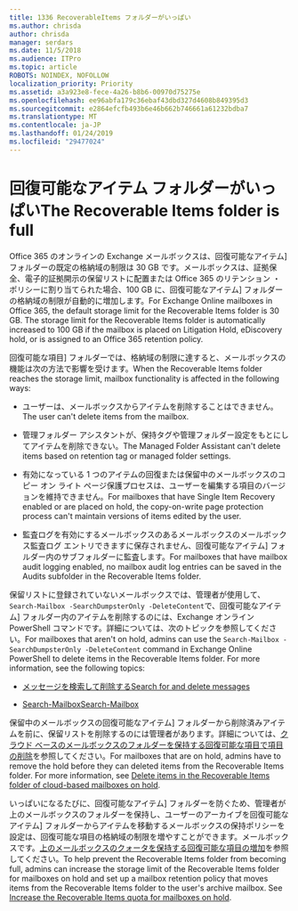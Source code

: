 ```yaml
---
title: 1336 RecoverableItems フォルダーがいっぱい
ms.author: chrisda
author: chrisda
manager: serdars
ms.date: 11/5/2018
ms.audience: ITPro
ms.topic: article
ROBOTS: NOINDEX, NOFOLLOW
localization_priority: Priority
ms.assetid: a3a923e8-fece-4a26-b8b6-00970d75275e
ms.openlocfilehash: ee96abfa179c36ebaf43dbd327d4608b849395d3
ms.sourcegitcommit: e2864efcfb493b6e46b662b746661a61232bdba7
ms.translationtype: MT
ms.contentlocale: ja-JP
ms.lasthandoff: 01/24/2019
ms.locfileid: "29477024"
---
```

# <a name="the-recoverable-items-folder-is-full"></a><span data-ttu-id="eac82-102">回復可能なアイテム フォルダーがいっぱい</span><span class="sxs-lookup"><span data-stu-id="eac82-102">The Recoverable Items folder is full</span></span>

<span data-ttu-id="eac82-p101">Office 365 のオンラインの Exchange メールボックスは、回復可能なアイテム] フォルダーの既定の格納域の制限は 30 GB です。メールボックスは、証拠保全、電子的証拠開示の保留リストに配置または Office 365 のリテンション ・ ポリシーに割り当てられた場合、100 GB に、回復可能なアイテム] フォルダーの格納域の制限が自動的に増加します。</span><span class="sxs-lookup"><span data-stu-id="eac82-p101">For Exchange Online mailboxes in Office 365, the default storage limit for the Recoverable Items folder is 30 GB. The storage limit for the Recoverable Items folder is automatically increased to 100 GB if the mailbox is placed on Litigation Hold, eDiscovery hold, or is assigned to an Office 365 retention policy.</span></span>
  
<span data-ttu-id="eac82-105">回復可能な項目] フォルダーでは、格納域の制限に達すると、メールボックスの機能は次の方法で影響を受けます。</span><span class="sxs-lookup"><span data-stu-id="eac82-105">When the Recoverable Items folder reaches the storage limit, mailbox functionality is affected in the following ways:</span></span>
  
- <span data-ttu-id="eac82-106">ユーザーは、メールボックスからアイテムを削除することはできません。</span><span class="sxs-lookup"><span data-stu-id="eac82-106">The user can't delete items from the mailbox.</span></span>
    
- <span data-ttu-id="eac82-107">管理フォルダー アシスタントが、保持タグや管理フォルダー設定をもとにしてアイテムを削除できない。</span><span class="sxs-lookup"><span data-stu-id="eac82-107">The Managed Folder Assistant can't delete items based on retention tag or managed folder settings.</span></span>
    
- <span data-ttu-id="eac82-108">有効になっている 1 つのアイテムの回復または保留中のメールボックスのコピー オン ライト ページ保護プロセスは、ユーザーを編集する項目のバージョンを維持できません。</span><span class="sxs-lookup"><span data-stu-id="eac82-108">For mailboxes that have Single Item Recovery enabled or are placed on hold, the copy-on-write page protection process can't maintain versions of items edited by the user.</span></span>
    
- <span data-ttu-id="eac82-109">監査ログを有効にするメールボックスのあるメールボックスのメールボックス監査ログ エントリできますに保存されません、回復可能なアイテム] フォルダー内のサブフォルダーに監査します。</span><span class="sxs-lookup"><span data-stu-id="eac82-109">For mailboxes that have mailbox audit logging enabled, no mailbox audit log entries can be saved in the Audits subfolder in the Recoverable Items folder.</span></span>
    
<span data-ttu-id="eac82-p102">保留リストに登録されていないメールボックスでは、管理者が使用して、`Search-Mailbox -SearchDumpsterOnly -DeleteContent`で、回復可能なアイテム] フォルダー内のアイテムを削除するのには、Exchange オンライン PowerShell コマンドです。詳細については、次のトピックを参照してください。</span><span class="sxs-lookup"><span data-stu-id="eac82-p102">For mailboxes that aren't on hold, admins can use the  `Search-Mailbox -SearchDumpsterOnly -DeleteContent` command in Exchange Online PowerShell to delete items in the Recoverable Items folder. For more information, see the following topics:</span></span> 
  
- [<span data-ttu-id="eac82-112">メッセージを検索して削除する</span><span class="sxs-lookup"><span data-stu-id="eac82-112">Search for and delete messages</span></span>](https://docs.microsoft.com/office365/securitycompliance/search-for-and-delete-messagesadmin-help)
    
- [<span data-ttu-id="eac82-113">Search-Mailbox</span><span class="sxs-lookup"><span data-stu-id="eac82-113">Search-Mailbox</span></span>](https://docs.microsoft.com/powershell/module/exchange/mailboxes/Search-Mailbox)
    
<span data-ttu-id="eac82-p103">保留中のメールボックスの回復可能なアイテム] フォルダーから削除済みアイテムを前に、保留リストを削除するのには管理者があります。詳細については、[クラウド ベースのメールボックスのフォルダーを保持する回復可能な項目で項目の削除](https://docs.microsoft.com/en-us/office365/securitycompliance/delete-items-in-the-recoverable-items-folder-of-mailboxes-on-hold)を参照してください。</span><span class="sxs-lookup"><span data-stu-id="eac82-p103">For mailboxes that are on hold, admins have to remove the hold before they can deleted items from the Recoverable Items folder. For more information, see [Delete items in the Recoverable Items folder of cloud-based mailboxes on hold](https://docs.microsoft.com/en-us/office365/securitycompliance/delete-items-in-the-recoverable-items-folder-of-mailboxes-on-hold).</span></span>
  
<span data-ttu-id="eac82-p104">いっぱいになるたびに、回復可能なアイテム] フォルダーを防ぐため、管理者が上のメールボックスのフォルダーを保持し、ユーザーのアーカイブを回復可能なアイテム] フォルダーからアイテムを移動するメールボックスの保持ポリシーを設定は、回復可能な項目の格納域の制限を増やすことができます。メールボックスです。[上のメールボックスのクォータを保持する回復可能な項目の増加](https://docs.microsoft.com/office365/securitycompliance/increase-the-recoverable-quota-for-mailboxes-on-hold)を参照してください。</span><span class="sxs-lookup"><span data-stu-id="eac82-p104">To help prevent the Recoverable Items folder from becoming full, admins can increase the storage limit of the Recoverable Items folder for mailboxes on hold and set up a mailbox retention policy that moves items from the Recoverable Items folder to the user's archive mailbox. See [Increase the Recoverable Items quota for mailboxes on hold](https://docs.microsoft.com/office365/securitycompliance/increase-the-recoverable-quota-for-mailboxes-on-hold).</span></span>
  

